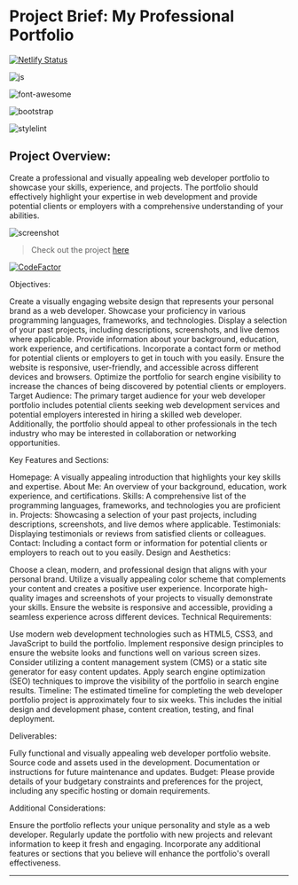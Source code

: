 # Project Brief: My Professional Portfolio

[![Netlify Status](https://api.netlify.com/api/v1/badges/048429b1-e9af-4d93-80e6-944df4097a33/deploy-status)](https://app.netlify.com/sites/modern-cv-resume/deploys)

![js](https://camo.githubusercontent.com/3aaee8bf7885dcf0cea8a5647c4514b7d800b1a730d38bce7dadf6bff883378d/68747470733a2f2f696d672e736869656c64732e696f2f7374617469632f76313f7374796c653d666f722d7468652d6261646765266d6573736167653d4a61766153637269707426636f6c6f723d323232323232266c6f676f3d4a617661536372697074266c6f676f436f6c6f723d463744463145266c6162656c3d)

![font-awesome](https://camo.githubusercontent.com/75ddce514d1531301dd02977fe246e648ad6ba6d1d62e7b494557c71aae1af69/68747470733a2f2f696d672e736869656c64732e696f2f7374617469632f76313f7374796c653d666f722d7468652d6261646765266d6573736167653d466f6e742b417765736f6d6526636f6c6f723d353238444437266c6f676f3d466f6e742b417765736f6d65266c6f676f436f6c6f723d464646464646266c6162656c3d)

![bootstrap](https://camo.githubusercontent.com/8d0e8bf4a315e73ce23e6d5e3193279d53d066717f7f806d7af7305d9334e7cb/68747470733a2f2f696d672e736869656c64732e696f2f7374617469632f76313f7374796c653d666f722d7468652d6261646765266d6573736167653d426f6f74737472617026636f6c6f723d373935324233266c6f676f3d426f6f747374726170266c6f676f436f6c6f723d464646464646266c6162656c3d)

![stylelint](https://img.shields.io/badge/stylelint-000?style=for-the-badge&logo=stylelint&logoColor=white)

## Project Overview:
Create a professional and visually appealing web developer portfolio to showcase your skills, experience, and projects. The portfolio should effectively highlight your expertise in web development and provide potential clients or employers with a comprehensive understanding of your abilities.

![screenshot](https://res.cloudinary.com/codelikeagirl29/image/upload/v1687957114/projects/lindseyk_kua45j.png)

> Check out the project [here](https://modern-cv-resume.netlify.app/)

[![CodeFactor](https://www.codefactor.io/repository/github/codelikeagirl29/modern-cv/badge)](https://www.codefactor.io/repository/github/codelikeagirl29/modern-cv)

Objectives:

Create a visually engaging website design that represents your personal brand as a web developer.
Showcase your proficiency in various programming languages, frameworks, and technologies.
Display a selection of your past projects, including descriptions, screenshots, and live demos where applicable.
Provide information about your background, education, work experience, and certifications.
Incorporate a contact form or method for potential clients or employers to get in touch with you easily.
Ensure the website is responsive, user-friendly, and accessible across different devices and browsers.
Optimize the portfolio for search engine visibility to increase the chances of being discovered by potential clients or employers.
Target Audience:
The primary target audience for your web developer portfolio includes potential clients seeking web development services and potential employers interested in hiring a skilled web developer. Additionally, the portfolio should appeal to other professionals in the tech industry who may be interested in collaboration or networking opportunities.

Key Features and Sections:

Homepage: A visually appealing introduction that highlights your key skills and expertise.
About Me: An overview of your background, education, work experience, and certifications.
Skills: A comprehensive list of the programming languages, frameworks, and technologies you are proficient in.
Projects: Showcasing a selection of your past projects, including descriptions, screenshots, and live demos where applicable.
Testimonials: Displaying testimonials or reviews from satisfied clients or colleagues.
Contact: Including a contact form or information for potential clients or employers to reach out to you easily.
Design and Aesthetics:

Choose a clean, modern, and professional design that aligns with your personal brand.
Utilize a visually appealing color scheme that complements your content and creates a positive user experience.
Incorporate high-quality images and screenshots of your projects to visually demonstrate your skills.
Ensure the website is responsive and accessible, providing a seamless experience across different devices.
Technical Requirements:

Use modern web development technologies such as HTML5, CSS3, and JavaScript to build the portfolio.
Implement responsive design principles to ensure the website looks and functions well on various screen sizes.
Consider utilizing a content management system (CMS) or a static site generator for easy content updates.
Apply search engine optimization (SEO) techniques to improve the visibility of the portfolio in search engine results.
Timeline:
The estimated timeline for completing the web developer portfolio project is approximately four to six weeks. This includes the initial design and development phase, content creation, testing, and final deployment.

Deliverables:

Fully functional and visually appealing web developer portfolio website.
Source code and assets used in the development.
Documentation or instructions for future maintenance and updates.
Budget:
Please provide details of your budgetary constraints and preferences for the project, including any specific hosting or domain requirements.

Additional Considerations:

Ensure the portfolio reflects your unique personality and style as a web developer.
Regularly update the portfolio with new projects and relevant information to keep it fresh and engaging.
Incorporate any additional features or sections that you believe will enhance the portfolio's overall effectiveness.

---
